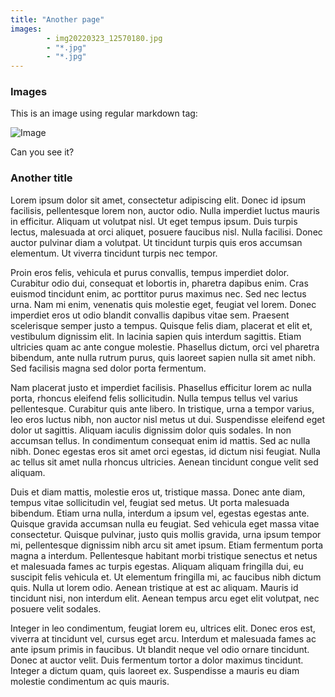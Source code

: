 ```yaml
---
title: "Another page"
images: 
        - img20220323_12570180.jpg
        - "*.jpg"
        - "*.jpg"
---
```


### Images

This is an image using regular markdown tag:

![Image](img20220323_12570180.jpg)

Can you see it?

### Another title

Lorem ipsum dolor sit amet, consectetur adipiscing elit. Donec id ipsum facilisis, pellentesque lorem non, auctor odio. Nulla imperdiet luctus mauris in efficitur. Aliquam ut volutpat nisl. Ut eget tempus ipsum. Duis turpis lectus, malesuada at orci aliquet, posuere faucibus nisl. Nulla facilisi. Donec auctor pulvinar diam a volutpat. Ut tincidunt turpis quis eros accumsan elementum. Ut viverra tincidunt turpis nec tempor.

Proin eros felis, vehicula et purus convallis, tempus imperdiet dolor. Curabitur odio dui, consequat et lobortis in, pharetra dapibus enim. Cras euismod tincidunt enim, ac porttitor purus maximus nec. Sed nec lectus urna. Nam mi enim, venenatis quis molestie eget, feugiat vel lorem. Donec imperdiet eros ut odio blandit convallis dapibus vitae sem. Praesent scelerisque semper justo a tempus. Quisque felis diam, placerat et elit et, vestibulum dignissim elit. In lacinia sapien quis interdum sagittis. Etiam ultricies quam ac ante congue molestie. Phasellus dictum, orci vel pharetra bibendum, ante nulla rutrum purus, quis laoreet sapien nulla sit amet nibh. Sed facilisis magna sed dolor porta fermentum.

Nam placerat justo et imperdiet facilisis. Phasellus efficitur lorem ac nulla porta, rhoncus eleifend felis sollicitudin. Nulla tempus tellus vel varius pellentesque. Curabitur quis ante libero. In tristique, urna a tempor varius, leo eros luctus nibh, non auctor nisl metus ut dui. Suspendisse eleifend eget dolor ut sagittis. Aliquam iaculis dignissim dolor quis sodales. In non accumsan tellus. In condimentum consequat enim id mattis. Sed ac nulla nibh. Donec egestas eros sit amet orci egestas, id dictum nisi feugiat. Nulla ac tellus sit amet nulla rhoncus ultricies. Aenean tincidunt congue velit sed aliquam.

Duis et diam mattis, molestie eros ut, tristique massa. Donec ante diam, tempus vitae sollicitudin vel, feugiat sed metus. Ut porta malesuada bibendum. Etiam urna nulla, interdum a ipsum vel, egestas egestas ante. Quisque gravida accumsan nulla eu feugiat. Sed vehicula eget massa vitae consectetur. Quisque pulvinar, justo quis mollis gravida, urna ipsum tempor mi, pellentesque dignissim nibh arcu sit amet ipsum. Etiam fermentum porta magna a interdum. Pellentesque habitant morbi tristique senectus et netus et malesuada fames ac turpis egestas. Aliquam aliquam fringilla dui, eu suscipit felis vehicula et. Ut elementum fringilla mi, ac faucibus nibh dictum quis. Nulla ut lorem odio. Aenean tristique at est ac aliquam. Mauris id tincidunt nisi, non interdum elit. Aenean tempus arcu eget elit volutpat, nec posuere velit sodales.

Integer in leo condimentum, feugiat lorem eu, ultrices elit. Donec eros est, viverra at tincidunt vel, cursus eget arcu. Interdum et malesuada fames ac ante ipsum primis in faucibus. Ut blandit neque vel odio ornare tincidunt. Donec at auctor velit. Duis fermentum tortor a dolor maximus tincidunt. Integer a dictum quam, quis laoreet ex. Suspendisse a mauris eu diam molestie condimentum ac quis mauris.

